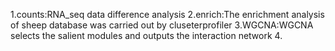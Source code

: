 1.counts:RNA_seq data difference analysis
2.enrich:The enrichment analysis of sheep database was carried out by cluseterprofiler
3.WGCNA:WGCNA selects the salient modules and outputs the interaction network
4.
